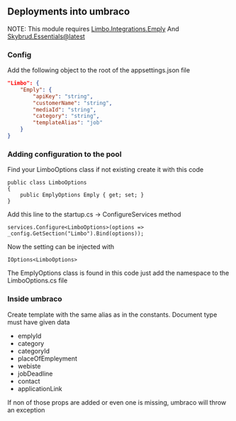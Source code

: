 ﻿## Deployments into umbraco

NOTE: This module requires [Limbo.Integrations.Emply](https://www.nuget.org/packages/Limbo.Integrations.Emply/1.0.0-beta002 "Bacon til Bjerner")
And [Skybrud.Essentials@latest](https://www.nuget.org/packages/Skybrud.Essentials, "Mere bacon til Bjerner")

### Config

Add the following object to the root of the appsettings.json file
```json
"Limbo": {
    "Emply": {
        "apiKey": "string",
        "customerName": "string",
        "mediaId": "string",
        "category": "string",
        "templateAlias": "job"
    }
}
```

### Adding configuration to the pool

Find your LimboOptions class if not existing create it with this code
```CSharp
public class LimboOptions
{
    public EmplyOptions Emply { get; set; }
}
```
Add this line to the startup.cs -> ConfigureServices method
```CSharp
services.Configure<LimboOptions>(options => _config.GetSection("Limbo").Bind(options));
```

Now the setting can be injected with
```CSharp
IOptions<LimboOptions>
```
The EmplyOptions class is found in this code just add the namespace to the LimboOptions.cs file

### Inside umbraco

Create template with the same alias as in the constants. Document type must have given data
* emplyId
* category
* categoryId
* placeOfEmpleyment
* webiste
* jobDeadline
* contact
* applicationLink

If non of those props are added or even one is missing, umbraco will throw an exception